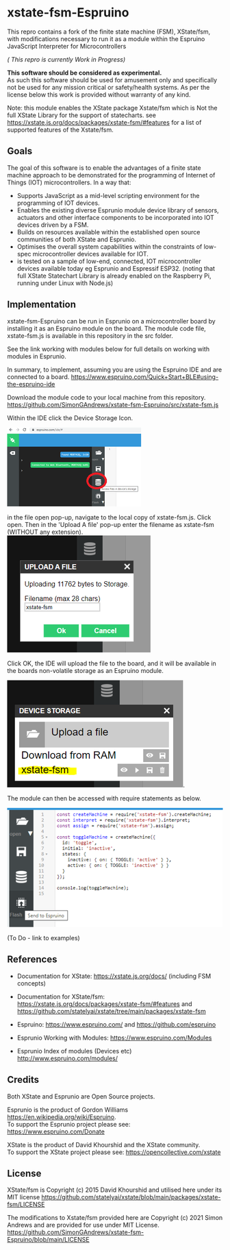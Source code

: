 # xstate-fsm-Espruino

This repro contains a fork of the finite state machine (FSM), XState/fsm, with modifications necessary to run it as a module within the Espruino JavaScript Interpreter for Microcontrollers

*( This repro is currently Work in Progress)*

**This software should be considered as experimental.**  
As such this software should be used for amusement only and specifically not be used for any mission critical or safety/health systems.    As per the license below this work is provided without warranty of any kind.  

Note: this module enables the XState package Xstate/fsm which is Not the full XState Library for the support of statecharts.  see <https://xstate.js.org/docs/packages/xstate-fsm/#features>
for a list of supported features of the Xstate/fsm.  

## Goals

The goal of this software is to enable the advantages of a finite state machine approach to be demonstrated for the programming of Internet of Things (IOT) microcontrollers.  In a way that:

* Supports JavaScript as a mid-level scripting environment for the programming of IOT devices.
* Enables the existing diverse Esprunio module device library of sensors, actuators and other interface components to be incorporated into IOT devices driven by a FSM.
* Builds on resources available within the established open source communities of both XState and Esprunio.
* Optimises the overall system capabilities within the constraints of low-spec microcontroller devices available for IOT.  
* is tested on a sample of low-end, connected, IOT microcontroller devices available today eg Esprunio and Espressif ESP32.  (noting that full XState Statechart Library is already enabled on the Raspberry Pi, running under Linux with Node.js)

## Implementation 
xstate-fsm-Espruino can be run in Esprunio on a microcontroller board by installing it as an Espruino module on the board. The module code file, xstate-fsm.js  is available in this repository in the src folder.

See the link working with modules below for full details on working with modules in Esprunio.

In summary, to implement, assuming you are using the Espruino IDE and are connected to a board.  <https://www.espruino.com/Quick+Start+BLE#using-the-espruino-ide>

Download the module code to your local machine from this repository. 
<https://github.com/SimonGAndrews/xstate-fsm-Espruino/src/xstate-fsm.js>

Within the IDE click the Device Storage Icon.

![](./docs/Espruino_storage.png)

in the file open pop-up, navigate to the local copy of xstate-fsm.js.  Click open.  Then in the 'Upload A file' pop-up enter the filename as xstate-fsm  (WITHOUT any extension).
![](./docs/Espruino_upload.png)

Click OK, the IDE will upload the file to the board, and it will be available in the boards non-volatile storage as an Espruino module.

![](./docs/Espruino_xstate-fsm_inStorage.png).

The module can then be accessed with require statements as below.

![](./docs/Espruino_uploadMachine.png)

(To Do - link to examples)

## References

* Documentation for XState: <https://xstate.js.org/docs/>  (including FSM concepts)
* Documentation for XState/fsm: <https://xstate.js.org/docs/packages/xstate-fsm/#features>
  and <https://github.com/statelyai/xstate/tree/main/packages/xstate-fsm>

* Espruino:  <https://www.espruino.com/>  and <https://github.com/espruino>
* Esprunio Working with Modules: <https://www.espruino.com/Modules>
* Esprunio Index of modules (Devices etc) <http://www.espruino.com/modules/>

## Credits

Both XState and Esprunio are Open Source projects.

Esprunio is the product of Gordon Williams <https://en.wikipedia.org/wiki/Espruino>.  
To support the Esprunio project please see: <https://www.espruino.com/Donate>

XState is the product of David Khourshid and the XState community.  
To support the XState project please see: <https://opencollective.com/xstate>

## License

XState/fsm is Copyright (c) 2015 David Khourshid and utilised here under its MIT license
<https://github.com/statelyai/xstate/blob/main/packages/xstate-fsm/LICENSE>

The modifications to Xstate/fsm provided here are Copyright (c) 2021 Simon Andrews and are provided for use under MIT License. <https://github.com/SimonGAndrews/xstate-fsm-Espruino/blob/main/LICENSE>
